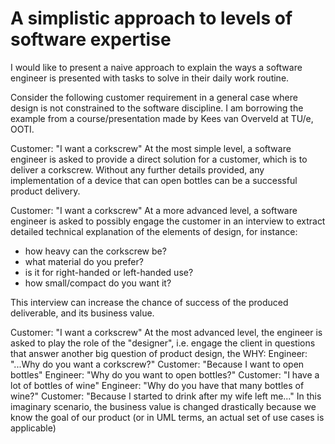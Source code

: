 # A simplistic approach to levels of software expertise

I would like to present a naive approach to explain the ways a software engineer is presented with tasks to solve in their daily work routine.

Consider the following customer requirement in a general case where design is not constrained to the software discipline. I am borrowing the example from a course/presentation made by Kees van Overveld at TU/e, OOTI.

Customer: "I want a corkscrew"
At the most simple level, a software engineer is asked to provide a direct solution for a customer, which is to deliver a corkscrew. Without any further details provided, any implementation of a device that can open bottles can be a successful product delivery.

Customer: "I want a corkscrew"
At a more advanced level, a software engineer is asked to possibly engage the customer in an interview to extract detailed technical explanation of the elements of design, for instance:
- how heavy can the corkscrew be?
- what material do you prefer?
- is it for right-handed or left-handed use?
- how small/compact do you want it?

This interview can increase the chance of success of the produced deliverable, and its business value.

Customer: "I want a corkscrew"
At the most advanced level, the engineer is asked to play the role of the "designer", i.e. engage the client in questions that answer another big question of product design, the WHY:
Engineer: "...Why do you want a corkscrew?"
Customer: "Because I want to open bottles"
Engineer: "Why do you want to open bottles?"
Customer: "I have a lot of bottles of wine"
Engineer: "Why do you have that many bottles of wine?"
Customer: "Because I started to drink after my wife left me..."
In this imaginary scenario, the business value is changed drastically because we know the goal of our product (or in UML terms, an actual set of use cases is applicable)